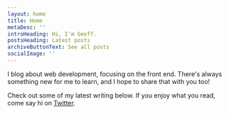 ```yaml
---
layout: home
title: Home
metaDesc: ''
introHeading: Hi, I'm Geoff.
postsHeading: Latest posts
archiveButtonText: See all posts
socialImage: ''
---
```


I blog about web development, focusing on the front end. There's always something new for me to learn, and I hope to share that with you too!

Check out some of my latest writing below. If you enjoy what you read, come say hi on [Twitter](https://twitter.com/geoffrich_).
